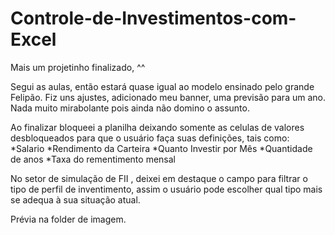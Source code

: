# Controle-de-Investimentos-com-Excel

Mais um projetinho finalizado, ^^

Segui as aulas, então estará quase igual ao modelo ensinado pelo grande Felipão.
Fiz uns ajustes, adicionado meu banner, uma previsão para um ano. Nada muito mirabolante pois ainda não domino o assunto.

Ao finalizar bloqueei a planilha deixando somente as celulas de valores desbloqueados para que o usuário faça suas definições, tais como:
	*Salario
	*Rendimento da Carteira
	*Quanto Investir por Mês
	*Quantidade de anos
	*Taxa do rementimento mensal
	
No setor de simulação de FII , deixei em destaque o campo para filtrar o tipo de perfil de inventimento, assim o usuário pode escolher qual tipo mais se adequa à sua situação atual.

Prévia na folder de imagem.
